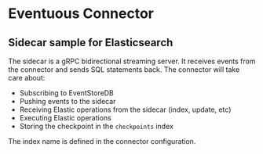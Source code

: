 # Eventuous Connector

## Sidecar sample for Elasticsearch

The sidecar is a gRPC bidirectional streaming server. It receives events from the connector and sends SQL statements back. The connector will take care about:
- Subscribing to EventStoreDB
- Pushing events to the sidecar
- Receiving Elastic operations from the sidecar (index, update, etc)
- Executing Elastic operations
- Storing the checkpoint in the `checkpoints` index

The index name is defined in the connector configuration.
